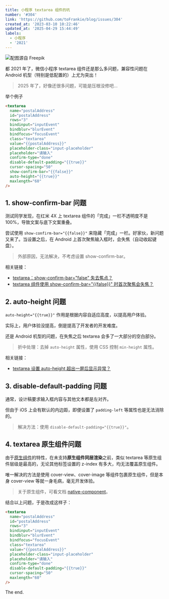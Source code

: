 ```yaml
---
title: 小程序 textarea 组件的坑
number: '#304'
link: 'https://github.com/toFrankie/blog/issues/304'
created_at: '2023-03-10 10:22:46'
updated_at: '2025-04-29 15:44:49'
labels:
  - 小程序
  - '2021'
---
```


![配图源自 Freepik](https://cdn.jsdelivr.net/gh/toFrankie/blog@main/images/2025/4/1745911898628.jpg)

都 2021 年了，微信小程序 textarea 组件还是那么多问题，兼容性问题在 Android 机型（特别是低配置的）上尤为突出！

> 2025 年了，好像还很多问题，可能是压根没修吧...

举个例子

```html
<textarea
  name="postalAddress"
  id="postalAddress"
  rows="3"
  bindinput="inputEvent"
  bindblur="blurEvent"
  bindfocus="focusEvent"
  class="textarea"
  value="{{postalAddress}}"
  placeholder-class="input-placeholder"
  placeholder="请输入"
  confirm-type="done"
  disable-default-padding="{{true}}"
  cursor-spacing="50"
  show-confirm-bar="{{false}}"
  auto-height="{{true}}"
  maxlength="60"
/>
```

## 1. show-confirm-bar 问题

测试同学发现，在红米 4X 上 textarea 组件的「完成」一栏不透明度不是 100%，导致文案与底下文案重叠。

尝试使用 `show-confirm-bar="{{false}}"` 来隐藏「完成」一栏。好家伙，新问题又来了。当设置之后，在 Android 上首次聚焦输入框时，会失焦（自动收起键盘）。

> 外部原因，无法解决，不考虑设置 show-confirm-bar。

相关链接：

* [textarea：show-confirm-bar="false" 失去焦点？](https://developers.weixin.qq.com/community/develop/doc/0006eea86ec8f0d4b21c31aa85b800?highLine=show-confirm-bar)
* [textarea 组件使用 show-confirm-bar="{{false}}" 时首次聚焦会失焦？](https://developers.weixin.qq.com/community/develop/doc/000ce2547e8b1875233ce289f56400?highLine=show-confirm-bar)

## 2. auto-height 问题

`auto-height="{{true}}"` 作用是根据内容自适应高度，以提高用户体验。

实际上，用户体验没提高，倒是提高了开发者的开发难度。

还是 Android 机型的问题，在失焦之后 textarea 会多了一大部分的空白部分。

> 折中处理：去掉 `auto-height` 属性，使用 CSS 控制 `min-height` 属性。

相关链接：

* [textarea 设置 auto-height 超出一屏后显示异常？](https://developers.weixin.qq.com/community/develop/doc/00080ea90f44f864466b1d91b5b400?highLine=auto-height%2520%25E7%259A%2584%25E9%2597%25AE%25E9%25A2%2598)

## 3. disable-default-padding 问题

通常，设计稿要求输入框内容与其他文本都是左对齐。

但由于 iOS 上会有默认的内边距，即便设置了 `padding-left` 等属性也是无法消除的。

> 解决方法：使用 `disable-default-padding="{{true}}"`。

## 4. textarea 原生组件问题

由于[原生组件](https://developers.weixin.qq.com/miniprogram/dev/component/native-component.html)的特性，在未支持**原生组件同层渲染**之前，类似 textarea 等原生组件层级是最高的，无论其他标签设置的 z-index 有多大，均无法覆盖原生组件。

唯一解决的方法是使用 cover-view、cover-image 等组件包裹原生组件，但是本身 cover-view 等就一身毛病，毫无开发体验。

> 关于原生组件，可看文档 [native-component](https://developers.weixin.qq.com/miniprogram/dev/component/native-component.html)。

结合以上问题，于是改成这样子：

```html
<textarea
  name="postalAddress"
  id="postalAddress"
  rows="3"
  bindinput="inputEvent"
  bindblur="blurEvent"
  bindfocus="focusEvent"
  class="textarea"
  value="{{postalAddress}}"
  placeholder-class="input-placeholder"
  placeholder="请输入"
  confirm-type="done"
  disable-default-padding="{{true}}"
  cursor-spacing="50"
  maxlength="60"
/>
```

The end.
